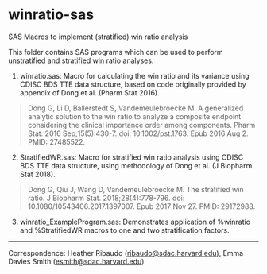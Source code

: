 # winratio-sas
SAS Macros to implement (stratified) win ratio analysis

This folder contains SAS programs which can be used to perform unstratified and stratified win ratio analyses. 

1. winratio.sas: Macro for calculating the win ratio and its variance using CDISC BDS TTE data structure, based on code originally provided by appendix of Dong et al. (Pharm Stat 2016).

> Dong G, Li D, Ballerstedt S, Vandemeulebroecke M. A generalized analytic solution to the win ratio to analyze a composite endpoint considering the clinical importance order among components. Pharm Stat. 2016 Sep;15(5):430-7. doi: 10.1002/pst.1763. Epub 2016 Aug 2. PMID: 27485522.

2. StratifiedWR.sas: Macro for stratified win ratio analysis using CDISC BDS TTE data structure, using methodology of Dong et al. (J Biopharm Stat 2018). 

> Dong G, Qiu J, Wang D, Vandemeulebroecke M. The stratified win ratio. J Biopharm Stat. 2018;28(4):778-796. doi: 10.1080/10543406.2017.1397007. Epub 2017 Nov 27. PMID: 29172988.

3. winratio_ExampleProgram.sas: Demonstrates application of %winratio and %StratifiedWR macros to one and two stratification factors.

---------------------------------------------------------------------------------------------------------------
Correspondence: Heather Ribaudo (ribaudo@sdac.harvard.edu), Emma Davies Smith (esmith@sdac.harvard.edu)
